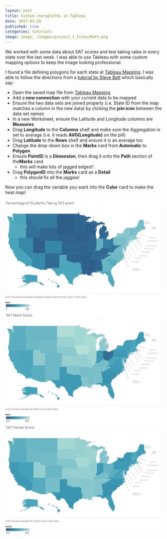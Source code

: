 ```yaml
---
layout: post
title: Custom choropleths in Tableau
date: 2017-03-29
published: true
categories: tutorials
image: image: /images/project_1_files/Math.png
---
```


We worked with some data about SAT scores and test taking rates in every state over the last week.  I was able to use Tableau with some custom mapping options to keep the image looking professional.

I found a file defining polygons for each state at [Tableau Mapping][1].  I was able to follow the directions from a [tutorial by Steve Batt][2] which basically say:

- Open the saved map file from [Tableau Mapping][1]
- Add a **new connection** with your current data to be mapped
- Ensure the two data sets are joined properly (i.e. State ID  from the map 
  matches a column in the new data) by clicking the **join icon** between the 
  data set names  
- In a new Worksheet, ensure the Latitude and Longitude columns are **Measures**
- Drag **Longitude** to the **Columns** shelf and make sure the Aggregation is 
  set to average (i.e. it reads **AVG(Longitude)** on the pill)
- Drag **Latitude** to the **Rows** shelf and ensure it is an average too
- Change the drop-down box in the **Marks** card from **Automatic** to **Polygon**
- Ensure **PointID** is a **Dimension**, then drag it onto the **Path** section 
  of the**Marks** card
   + this will make lots of jagged edges!!
- Drag **PolygonID** into the **Marks** card as a **Detail**
   + this should fix all the jaggies!

Now you can drag the variable you want into the **Color** card to make the heat map!




![](/images/project1/Rate.png)
![](/images/project1/Math.png)
![](/images/project1/Verbal.png)



[1]: https://tableaumapping.bi/2013/08/27/usa-states-offset-ak-hi/  "Tableau Maps"

[2]: http://blogs.lib.uconn.edu/outsidetheneatline/2016/05/12/creating-a-custom-polygon-map-for-connecticut-towns-in-tableau/   "Map Tutorial"

